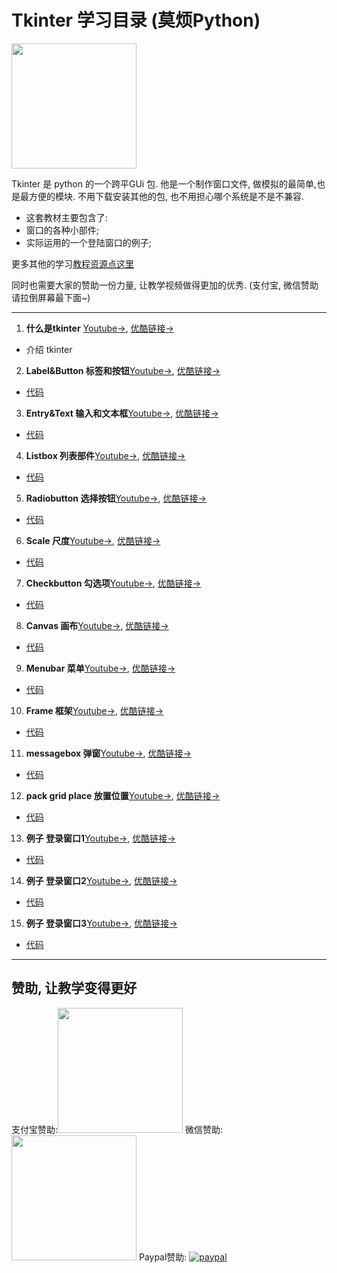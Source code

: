 # Tkinter 学习目录 (莫烦Python)
<img src='https://github.com/MorvanZhou/tutorials/blob/gh-pages/tkinterTUT/cover%20page.jpg?raw=true' height=200>

Tkinter 是 python 的一个跨平GUi 包. 他是一个制作窗口文件, 做模拟的最简单,也是最方便的模块. 不用下载安装其他的包, 也不用担心哪个系统是不是不兼容.

* 这套教材主要包含了:
 * 窗口的各种小部件;
 * 实际运用的一个登陆窗口的例子;

更多其他的学习[教程资源点这里](http://morvanzhou.github.io/tutorials/)

同时也需要大家的赞助一份力量, 让教学视频做得更加的优秀. (支付宝, 微信赞助请拉倒屏幕最下面~)

---

1. **什么是tkinter** [Youtube->](https://www.youtube.com/watch?v=eXOQwzHsyqU&list=PLXO45tsB95cJU56K4EtkG0YNGBZCuDwAH&index=1), [优酷链接->](http://v.youku.com/v_show/id_XMTYwNTc0NDczNg==.html?f=27433146&o=1)
  * 介绍 tkinter

2. **Label&Button 标签和按钮**[Youtube->](https://www.youtube.com/watch?v=vMAK1oJAtkQ&list=PLXO45tsB95cJU56K4EtkG0YNGBZCuDwAH&index=2), [优酷链接->](http://v.youku.com/v_show/id_XMTYwNTc3OTE3Mg==.html?f=27433146&o=1)
  * [代码](https://github.com/MorvanZhou/tutorials/blob/master/tkinterTUT/tk2_label_button.py)


3. **Entry&Text 输入和文本框**[Youtube->](https://www.youtube.com/watch?v=lVcM_V3KqOE&list=PLXO45tsB95cJU56K4EtkG0YNGBZCuDwAH&index=3), [优酷链接->](http://v.youku.com/v_show/id_XMTYwNzAwNTY0NA==.html?f=27433146&o=1)
  * [代码](https://github.com/MorvanZhou/tutorials/blob/master/tkinterTUT/tk3_entry_text.py)


4. **Listbox 列表部件**[Youtube->](https://www.youtube.com/watch?v=mS2kTW-4TLo&list=PLXO45tsB95cJU56K4EtkG0YNGBZCuDwAH&index=4), [优酷链接->](http://v.youku.com/v_show/id_XMTYwNzAyODE5Mg==.html?f=27433146&o=1)
  * [代码](https://github.com/MorvanZhou/tutorials/blob/master/tkinterTUT/tk4_listbox.py)


5. **Radiobutton 选择按钮**[Youtube->](https://www.youtube.com/watch?v=nun-fQIJsZE&list=PLXO45tsB95cJU56K4EtkG0YNGBZCuDwAH&index=5), [优酷链接->](http://v.youku.com/v_show/id_XMTYwODA4MDIyMA==.html?f=27433146&o=1)
  * [代码](https://github.com/MorvanZhou/tutorials/blob/master/tkinterTUT/tk5_radiobutton.py)


6. **Scale 尺度**[Youtube->](https://www.youtube.com/watch?v=rRZdcHKZQw8&list=PLXO45tsB95cJU56K4EtkG0YNGBZCuDwAH&index=6), [优酷链接->](http://v.youku.com/v_show/id_XMTYwODE0Njg2MA==.html?f=27433146&o=1)
  * [代码](https://github.com/MorvanZhou/tutorials/blob/master/tkinterTUT/tk6_scale.py)


7. **Checkbutton 勾选项**[Youtube->](https://www.youtube.com/watch?v=WJHHDXSES-0&list=PLXO45tsB95cJU56K4EtkG0YNGBZCuDwAH&index=7), [优酷链接->](http://v.youku.com/v_show/id_XMTYwODE4NDc0NA==.html?f=27433146&o=1)
  * [代码](https://github.com/MorvanZhou/tutorials/blob/master/tkinterTUT/tk7_checkbutton.py)


8. **Canvas 画布**[Youtube->](https://www.youtube.com/watch?v=TgcyOBZDgw8&list=PLXO45tsB95cJU56K4EtkG0YNGBZCuDwAH&index=8), [优酷链接->](http://v.youku.com/v_show/id_XMTYwODY4ODMwNA==.html?f=27433146&o=1)
  * [代码](https://github.com/MorvanZhou/tutorials/blob/master/tkinterTUT/tk8_canvas.py)


9. **Menubar 菜单**[Youtube->](https://www.youtube.com/watch?v=SaPE553NlrQ&list=PLXO45tsB95cJU56K4EtkG0YNGBZCuDwAH&index=9), [优酷链接->](http://v.youku.com/v_show/id_XMTYwODc0NDEwMA==.html?f=27433146&o=1)
  * [代码](https://github.com/MorvanZhou/tutorials/blob/master/tkinterTUT/tk9_menubar.py)


10. **Frame 框架**[Youtube->](https://www.youtube.com/watch?v=WoHYMSlRdrU&list=PLXO45tsB95cJU56K4EtkG0YNGBZCuDwAH&index=10), [优酷链接->](http://v.youku.com/v_show/id_XMTYxMDUyMDEyNA==.html?f=27433146&o=1)
  * [代码](https://github.com/MorvanZhou/tutorials/blob/master/tkinterTUT/tk10_frame.py)


11. **messagebox 弹窗**[Youtube->](https://www.youtube.com/watch?v=Hj5sTDW-xqg&list=PLXO45tsB95cJU56K4EtkG0YNGBZCuDwAH&index=11), [优酷链接->](http://v.youku.com/v_show/id_XMTYxMDU1NTAyOA==.html?f=27433146&o=1)
  * [代码](https://github.com/MorvanZhou/tutorials/blob/master/tkinterTUT/tk11_msgbox.py)


12. **pack grid place 放置位置**[Youtube->](https://www.youtube.com/watch?v=gb6cVVg9viM&list=PLXO45tsB95cJU56K4EtkG0YNGBZCuDwAH&index=12), [优酷链接->](http://v.youku.com/v_show/id_XMTYxMDU5MzI2MA==.html?f=27433146&o=1)
  * [代码](https://github.com/MorvanZhou/tutorials/blob/master/tkinterTUT/tk12_position.py)


13. **例子 登录窗口1**[Youtube->](https://www.youtube.com/watch?v=3yVR0H5lhso&list=PLXO45tsB95cJU56K4EtkG0YNGBZCuDwAH&index=13), [优酷链接->](http://v.youku.com/v_show/id_XMTYxMTEyNDIyNA==.html?f=27433146&o=1)
  * [代码](https://github.com/MorvanZhou/tutorials/tree/master/tkinterTUT/tk13_login_example)


14. **例子 登录窗口2**[Youtube->](https://www.youtube.com/watch?v=E9REgHVes6c&list=PLXO45tsB95cJU56K4EtkG0YNGBZCuDwAH&index=14), [优酷链接->](http://v.youku.com/v_show/id_XMTYxMTE0NjM1Mg==.html?f=27433146&o=1)
  * [代码](https://github.com/MorvanZhou/tutorials/tree/master/tkinterTUT/tk14_login_example)


15. **例子 登录窗口3**[Youtube->](https://www.youtube.com/watch?v=0mwWNHfSu0Y&list=PLXO45tsB95cJU56K4EtkG0YNGBZCuDwAH&index=15), [优酷链接->](http://v.youku.com/v_show/id_XMTYxMTIxNzY2NA==.html?f=27433146&o=1)
  * [代码](https://github.com/MorvanZhou/tutorials/tree/master/tkinterTUT/tk15_login_example)


---

## 赞助, 让教学变得更好
支付宝赞助:<img src='https://github.com/MorvanZhou/tutorials/blob/gh-pages/Donation/zhifubao.jpeg?raw=true' height='200'>    微信赞助:<img src='https://github.com/MorvanZhou/tutorials/blob/gh-pages/Donation/WechatIMG1.png?raw=true' height='200'>   Paypal赞助: [![paypal](https://www.paypalobjects.com/zh_XC/i/btn/btn_donateCC_LG.gif)](https://www.paypal.com/cgi-bin/webscr?cmd=_donations&business=morvanzhou%40gmail%2ecom&lc=C2&item_name=MorvanPython&currency_code=AUD&bn=PP%2dDonationsBF%3abtn_donateCC_LG%2egif%3aNonHosted)
